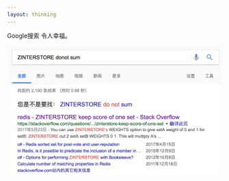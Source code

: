 ```yaml
---
layout: thinking
---
```


Google搜索 令人幸福。

<img src="https://raw.githubusercontent.com/imekaku/MyPicture/master/github-thinking-pic/2018-06-08-Friday-pic.png"/>